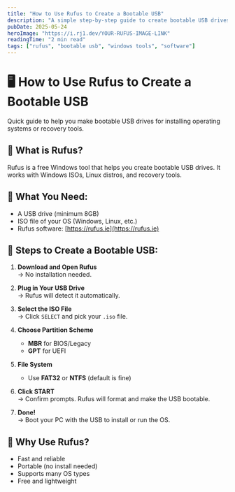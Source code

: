 ```yaml
---
title: "How to Use Rufus to Create a Bootable USB"
description: "A simple step-by-step guide to create bootable USB drives using Rufus."
pubDate: 2025-05-24
heroImage: "https://i.rj1.dev/YOUR-RUFUS-IMAGE-LINK"
readingTime: "2 min read"
tags: ["rufus", "bootable usb", "windows tools", "software"]
---
```


# 🖥️ How to Use Rufus to Create a Bootable USB

Quick guide to help you make bootable USB drives for installing operating systems or recovery tools.

## 📌 What is Rufus?

Rufus is a free Windows tool that helps you create bootable USB drives. It works with Windows ISOs, Linux distros, and recovery tools.

## 🔧 What You Need:

- A USB drive (minimum 8GB)
- ISO file of your OS (Windows, Linux, etc.)
- Rufus software: [https://rufus.ie](https://rufus.ie)

## 📝 Steps to Create a Bootable USB:

1. **Download and Open Rufus**  
   → No installation needed.

2. **Plug in Your USB Drive**  
   → Rufus will detect it automatically.

3. **Select the ISO File**  
   → Click `SELECT` and pick your `.iso` file.

4. **Choose Partition Scheme**  
   - **MBR** for BIOS/Legacy  
   - **GPT** for UEFI

5. **File System**  
   - Use **FAT32** or **NTFS** (default is fine)

6. **Click START**  
   → Confirm prompts. Rufus will format and make the USB bootable.

7. **Done!**  
   → Boot your PC with the USB to install or run the OS.

## 🎯 Why Use Rufus?

- Fast and reliable
- Portable (no install needed)
- Supports many OS types
- Free and lightweight
